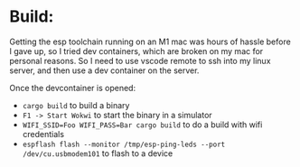 
Build:
======
Getting the esp toolchain running on an M1 mac was hours of hassle before I
gave up, so I tried dev containers, which are broken on my mac for personal
reasons. So I need to use vscode remote to ssh into my linux server, and then
use a dev container on the server.

Once the devcontainer is opened:

* `cargo build` to build a binary
* `F1 -> Start Wokwi` to start the binary in a simulator
* `WIFI_SSID=Foo WIFI_PASS=Bar cargo build` to do a build with wifi credentials
* `espflash flash --monitor /tmp/esp-ping-leds --port /dev/cu.usbmodem101` to flash to a device